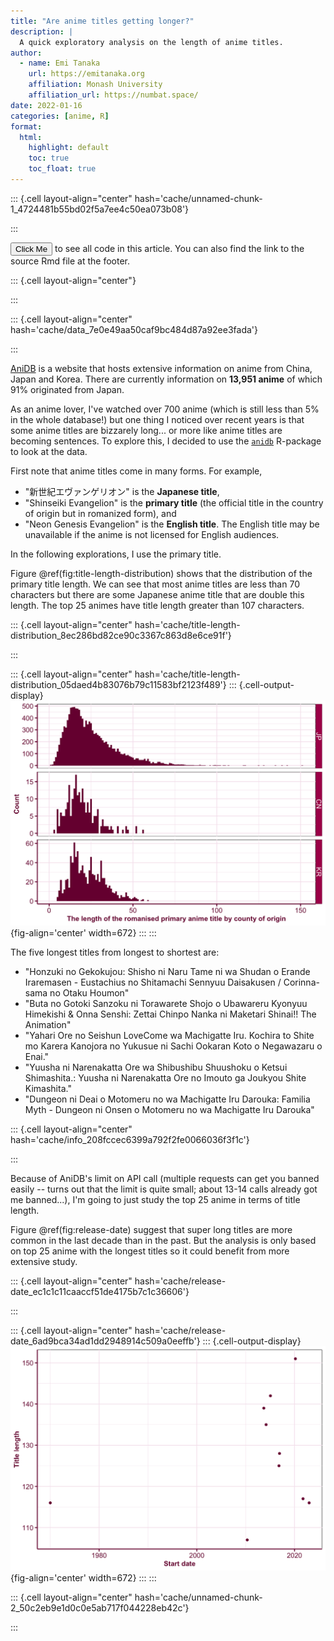 ```yaml
---
title: "Are anime titles getting longer?"
description: |
  A quick exploratory analysis on the length of anime titles. 
author:
  - name: Emi Tanaka
    url: https://emitanaka.org
    affiliation: Monash University
    affiliation_url: https://numbat.space/
date: 2022-01-16
categories: [anime, R]
format:
  html:
    highlight: default
    toc: true
    toc_float: true
---
```




::: {.cell layout-align="center" hash='cache/unnamed-chunk-1_4724481b55bd02f5a7ee4c50ea073b08'}
<div class='toggle-code'><style type="text/css">
.toggle-code {
  display: none;
}

button {
  border-radius: 10px;
  color: var(--aside-color, rgba(0, 0, 0, 0.6));
  border-color: var(--aside-color, rgba(0, 0, 0, 0.6));
}

.scroll-output {
  height: 200px;
  overflow-y: scroll!important;
}
</style>
</div>
:::



<aside>
<p><button onclick="showscript()">Click Me</button> to see all code in this article. You can also find the link to the source Rmd file at the footer.</p>
  
</aside>


::: {.cell layout-align="center"}
<div class='toggle-code'>

```{.r .cell-code}
library(tidyverse)
```

::: {.cell-output .cell-output-stderr}
```
── Attaching packages ─────────────────────────────────────── tidyverse 1.3.1 ──
```
:::

::: {.cell-output .cell-output-stderr}
```
✔ ggplot2 3.3.6     ✔ purrr   0.3.4
✔ tibble  3.1.8     ✔ dplyr   1.0.9
✔ tidyr   1.2.0     ✔ stringr 1.4.0
✔ readr   2.1.2     ✔ forcats 0.5.1
```
:::

::: {.cell-output .cell-output-stderr}
```
── Conflicts ────────────────────────────────────────── tidyverse_conflicts() ──
✖ dplyr::filter() masks stats::filter()
✖ dplyr::lag()    masks stats::lag()
```
:::

```{.r .cell-code}
library(scales)
```

::: {.cell-output .cell-output-stderr}
```

Attaching package: 'scales'
```
:::

::: {.cell-output .cell-output-stderr}
```
The following object is masked from 'package:purrr':

    discard
```
:::

::: {.cell-output .cell-output-stderr}
```
The following object is masked from 'package:readr':

    col_factor
```
:::

```{.r .cell-code}
library(anidb)
theme_set(
  theme(panel.background = element_rect(fill = NA),
        panel.grid = element_line(color = "#f6e5ee"),
        axis.text = element_text(color = "#79003e"),
        axis.line = element_line(color = "#79003e", size = 0.7),
        axis.ticks.length = unit(1.4, "mm"),
        axis.ticks = element_line(color = "#79003e", size = 0.7),
        axis.title = element_text(color = "#79003e", face = "bold"),
        strip.background = element_rect(color = "#79003e",
                                        fill = "#AD0059"),
        strip.text = element_text(color = "white"),
        plot.title.position = "plot",
        plot.title = element_text(color = "#79003e", face = "bold")))
```

</div>
:::

::: {.cell layout-align="center" hash='cache/data_7e0e49aa50caf9bc484d87a92ee3fada'}
<div class='toggle-code'>

```{.r .cell-code}
db <- officialtitles %>% 
  mutate(ntitle = nchar(title_primary))

anime_origin <- db %>% 
  count(origin) %>% 
  deframe()

dbl <- db %>% 
  arrange(desc(ntitle)) %>% 
  slice(1:10)
```

</div>
:::


[AniDB](https://anidb.net/) is a website that hosts extensive information on anime from China, Japan and Korea. There are currently information on **13,951 anime** of which 91% originated from Japan.

As an anime lover, I've watched over 700 anime (which is still less than 5% in the whole database!) but one thing I noticed over recent years is that some anime titles are bizzarely long... or more like anime titles are becoming sentences. To explore this, I decided to use the  [`anidb`](https://github.com/emitanaka/anidb) R-package to look at the data.

First note that anime titles come in many forms.  For example, 

* "新世紀エヴァンゲリオン" is the **Japanese title**,
* "Shinseiki Evangelion" is the **primary title** (the official title in the country of origin but in romanized form), and 
* "Neon Genesis Evangelion" is the **English title**. The English title may be unavailable if the anime is not licensed for English audiences. 

In the following explorations, I use the primary title. 

Figure \@ref(fig:title-length-distribution) shows that the distribution of the primary title length. We can see that most anime titles are less than 70 characters but there are some Japanese anime title that are double this length. The top 25 animes have title length greater than 107 characters. 


::: {.cell layout-align="center" hash='cache/title-length-distribution_8ec286bd82ce90c3367c863d8e6ce91f'}
<div class='toggle-code'>

```{.r .cell-code}
ggplot(db, aes(ntitle)) +
  geom_histogram(binwidth = 1, fill = "#79003e") +
  labs(x = "The length of the romanised primary anime title by county of origin", 
       y = "Count") + 
  facet_grid(origin ~ ., scales = "free_y")
```

</div>
:::

::: {.cell layout-align="center" hash='cache/title-length-distribution_05daed4b83076b79c11583bf2123f489'}
::: {.cell-output-display}
![Title length of Japanese anime are right skewed.](figures/title-length-distribution-1.png){fig-align='center' width=672}
:::
:::


The five longest titles from longest to shortest are: 

* "Honzuki no Gekokujou: Shisho ni Naru Tame ni wa Shudan o Erande Iraremasen - Eustachius no Shitamachi Sennyuu Daisakusen / Corinna-sama no Otaku Houmon"
* "Buta no Gotoki Sanzoku ni Torawarete Shojo o Ubawareru Kyonyuu Himekishi & Onna Senshi: Zettai Chinpo Nanka ni Maketari Shinai!! The Animation"
* "Yahari Ore no Seishun LoveCome wa Machigatte Iru. Kochira to Shite mo Karera Kanojora no Yukusue ni Sachi Ookaran Koto o Negawazaru o Enai."
* "Yuusha ni Narenakatta Ore wa Shibushibu Shuushoku o Ketsui Shimashita.: Yuusha ni Narenakatta Ore no Imouto ga Joukyou Shite Kimashita."
* "Dungeon ni Deai o Motomeru no wa Machigatte Iru Darouka: Familia Myth - Dungeon ni Onsen o Motomeru no wa Machigatte Iru Darouka"


::: {.cell layout-align="center" hash='cache/info_208fccec6399a792f2fe0066036f3f1c'}
<div class='toggle-code'>

```{.r .cell-code}
info <- anime_info(as.character(dbl$aid)) %>% 
  left_join(dbl, by = "aid")
```

</div>
:::


Because of AniDB's limit on API call (multiple requests can get you banned easily -- turns out that the limit is quite small; about 13-14 calls already got me banned...), I'm going to just study the top 25 anime in terms of title length. 

Figure \@ref(fig:release-date) suggest that super long titles are more common in the last decade than in the past. But the analysis is only based on top 25 anime with the longest titles so it could benefit from more extensive study.


::: {.cell layout-align="center" hash='cache/release-date_ec1c1c11caaccf51de4175b7c1c36606'}
<div class='toggle-code'>

```{.r .cell-code}
ggplot(info, aes(start_date, ntitle)) + 
  geom_point(color = "#79003e") + 
  labs(x = "Start date", y = "Title length")
```

</div>
:::

::: {.cell layout-align="center" hash='cache/release-date_6ad9bca34ad1dd2948914c509a0eeffb'}
::: {.cell-output-display}
![Top 25 anime in terms of title length. Looks like super long titles occur more in the last decade. Top 6 anime with the longest titles are all released after 2010.](figures/release-date-1.png){fig-align='center' width=672}
:::
:::

::: {.cell layout-align="center" hash='cache/unnamed-chunk-2_50c2eb9e1d0c0e5ab717f044228eb42c'}
<div class='toggle-code'><script type="text/javascript">
function showscript() {
  var x = document.getElementsByClassName('toggle-code');
  var n = x.length;
  for (var i = 0; i < n; i++) {
    var e = x[i];
    if (e.style.display == "block") {
      e.style.display = "none";
    } else {
      e.style.display = "block";
    }
  }
}
</script>
</div>
:::


